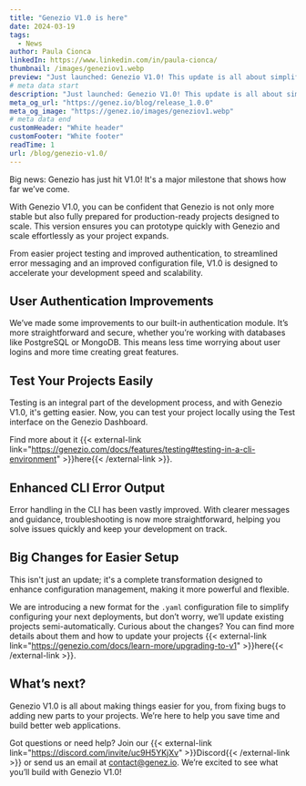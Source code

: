 ```yaml
---
title: "Genezio V1.0 is here"
date: 2024-03-19
tags:
  - News
author: Paula Cionca
linkedIn: https://www.linkedin.com/in/paula-cionca/
thumbnail: /images/geneziov1.webp
preview: "Just launched: Genezio V1.0! This update is all about simplifying your development process with improved CLI output, a new configuration file, straightforward project testing, and improved user authentication."
# meta data start
description: "Just launched: Genezio V1.0! This update is all about simplifying your development process with improved CLI output, a new configuration file, straightforward project testing, and improved user authentication."
meta_og_url: "https://genez.io/blog/release_1.0.0"
meta_og_image: "https://genez.io/images/geneziov1.webp"
# meta data end
customHeader: "White header"
customFooter: "White footer"
readTime: 1
url: /blog/genezio-v1.0/
---
```


Big news: Genezio has just hit V1.0! It's a major milestone that shows how far we’ve come.

With Genezio V1.0, you can be confident that Genezio is not only more stable but also fully prepared for production-ready projects designed to scale. This version ensures you can prototype quickly with Genezio and scale effortlessly as your project expands.

From easier project testing and improved authentication, to streamlined error messaging and an improved configuration file, V1.0 is designed to accelerate your development speed and scalability.

## User Authentication Improvements

We’ve made some improvements to our built-in authentication module. It’s more straightforward and secure, whether you’re working with databases like PostgreSQL or MongoDB. This means less time worrying about user logins and more time creating great features.

## Test Your Projects Easily

Testing is an integral part of the development process, and with Genezio V1.0, it's getting easier. Now, you can test your project locally using the Test interface on the Genezio Dashboard.

Find more about it {{< external-link link="https://genezio.com/docs/features/testing#testing-in-a-cli-environment" >}}here{{< /external-link >}}.

## Enhanced CLI Error Output

Error handling in the CLI has been vastly improved. With clearer messages and guidance, troubleshooting is now more straightforward, helping you solve issues quickly and keep your development on track.

## Big Changes for Easier Setup

This isn't just an update; it's a complete transformation designed to enhance configuration management, making it more powerful and flexible.

We are introducing a new format for the `.yaml` configuration file to simplify configuring your next deployments, but don’t worry, we’ll update existing projects semi-automatically. Curious about the changes? You can find more details about them and how to update your projects {{< external-link link="https://genezio.com/docs/learn-more/upgrading-to-v1" >}}here{{< /external-link >}}.

## What’s next?

Genezio V1.0 is all about making things easier for you, from fixing bugs to adding new parts to your projects. We’re here to help you save time and build better web applications.

Got questions or need help? Join our {{< external-link link="https://discord.com/invite/uc9H5YKjXv" >}}Discord{{< /external-link >}} or send us an email at contact@genez.io. We’re excited to see what you’ll build with Genezio V1.0!
